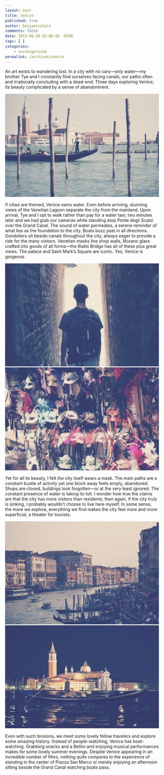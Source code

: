 ```yaml
---
layout: post
title: Venice
published: true
author: benjaminchait
comments: false
date: 2013-06-20 02:06:02 -0700
tags: [ ]
categories:
    - uncategorized
permalink: /archives/venice
---
```

An art exists to wandering lost. In a city with no cars—only water—my brother Tye and I constantly find ourselves facing canals, our paths often and irrationally concluding with a dead-end. Three days exploring Venice; its beauty complicated by a sense of abandonment.


![Gondolier during day][1]

If cities are themed, Venice owns water. Even before arriving, stunning views of the Venetian Lagoon separate the city from the mainland. Upon arrival, Tye and I opt to walk rather than pay for a water taxi; two minutes later and we had grab our cameras while standing atop Ponte degli Scalzi over the Grand Canal. The sound of water permeates, a serene reminder of what lies as the foundation to the city. Boats buzz past in all directions. Gondoliers sit beside canals throughout the city, always eager to provide a ride for the many visitors. Venetian masks line shop walls, Murano glass crafted into goods of all forms—the Rialto Bridge has all of these plus great views. The palace and Saint Mark’s Square are iconic. Yes, Venice is gorgeous.


![Tye in a small alleyway][2]
![Venetian masks][3]

Yet for all its beauty, I felt the city itself wears a mask. The main paths are a constant bustle of activity yet one block away feels empty, abandoned. Shops are closed, buildings look forgotten—or at the very least ignored. The constant presence of water is taking its toll. I wonder how true the claims are that the city has more visitors than residents; then again, if the city truly is sinking, I probably wouldn’t choose to live here myself. In some sense, the more we explore, everything we find makes the city feel more and more superficial, a theater for tourists.


![Grand Canal from Rialto Bridge][4]
![Gondolier during night][5]

Even with such tensions, we meet some lovely fellow travelers and explore some amazing history. Instead of people-watching, Venice has boat-watching. Grabbing snacks and a Bellini and enjoying musical performances makes for some lovely summer evenings. Despite Venice appearing in an incredible number of films, nothing quite compares to the experience of standing in the center of Piazza San Marco or merely enjoying an afternoon sitting beside the Grand Canal watching boats pass.

 [1]: /wp-content/uploads/media/img/2013/06-wp/20130624-003834.jpg
 [2]: /wp-content/uploads/media/img/2013/06-wp/20130624-003912.jpg
 [3]: /wp-content/uploads/media/img/2013/06-wp/20130624-003921.jpg
 [4]: /wp-content/uploads/media/img/2013/06-wp/20130624-003943.jpg
 [5]: /wp-content/uploads/media/img/2013/06-wp/20130624-004031.jpg

